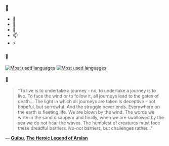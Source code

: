 ### 👋

- 🔭
- 🌱
- 💬
- 📫
- ⚡

#### 🧏

[![Most used languages](https://github-readme-stats-aynah.vercel.app/api/top-langs/?username=aynh&theme=solarized-dark&langs_count=6&layout=compact&hide_title=true)](https://github.com/anuraghazra/github-readme-stats#gh-dark-mode-only)
[![Most used languages](https://github-readme-stats-aynah.vercel.app/api/top-langs/?username=aynh&theme=solarized-light&langs_count=6&layout=compact&hide_title=true)](https://github.com/anuraghazra/github-readme-stats#gh-light-mode-only)

#### 💬

> "To live is to undertake a journey - no, to undertake a journey is to live. To face the wind or to follow it, all journeys lead to the gates of death... The light in which all journeys are taken is deceptive - not hopeful, but sorrowful. And the struggle never ends. Everywhere on the earth is fleeting life. We are blown by the wind. The words we write in the sand disappear and finally, when we are swallowed by the sea we do not hear the waves. The humblest of creatures must face these dreadful barriers. No-not barriers, but challenges rather..."

&mdash; [**Guibu**](https://myanimelist.net/character.php?q=Guibu&cat=character), [**The Heroic Legend of Arslan**](https://myanimelist.net/search/all?q=The%20Heroic%20Legend%20of%20Arslan&cat=all)

